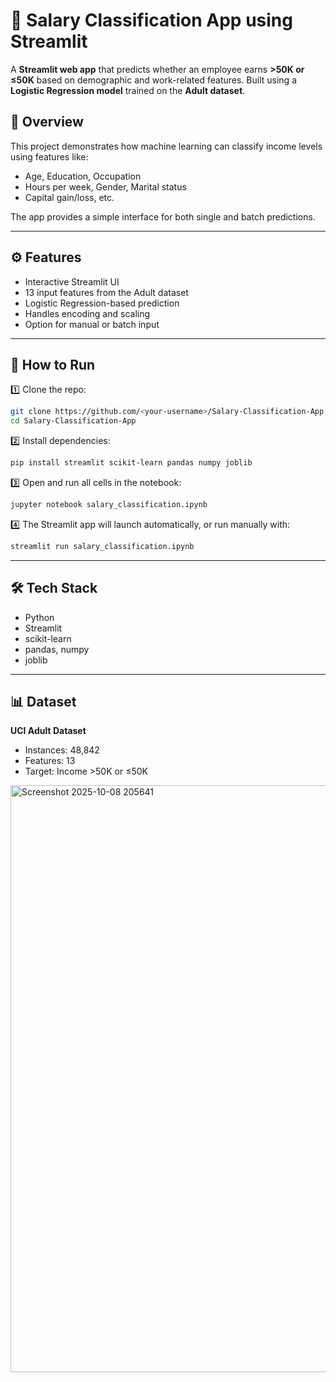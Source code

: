 
# 💼 Salary Classification App using Streamlit

A **Streamlit web app** that predicts whether an employee earns **>50K or ≤50K** based on demographic and work-related features.
Built using a **Logistic Regression model** trained on the **Adult dataset**.


## 🚀 Overview

This project demonstrates how machine learning can classify income levels using features like:

* Age, Education, Occupation
* Hours per week, Gender, Marital status
* Capital gain/loss, etc.

The app provides a simple interface for both single and batch predictions.

---

## ⚙️ Features

* Interactive Streamlit UI
* 13 input features from the Adult dataset
* Logistic Regression-based prediction
* Handles encoding and scaling
* Option for manual or batch input

---

## 🧩 How to Run

1️⃣ Clone the repo:

```bash
git clone https://github.com/<your-username>/Salary-Classification-App.git
cd Salary-Classification-App
```

2️⃣ Install dependencies:

```bash
pip install streamlit scikit-learn pandas numpy joblib
```

3️⃣ Open and run all cells in the notebook:

```bash
jupyter notebook salary_classification.ipynb
```

4️⃣ The Streamlit app will launch automatically, or run manually with:

```bash
streamlit run salary_classification.ipynb
```

---

## 🛠️ Tech Stack

* Python
* Streamlit
* scikit-learn
* pandas, numpy
* joblib

---

## 📊 Dataset

**UCI Adult Dataset**

* Instances: 48,842
* Features: 13
* Target: Income >50K or ≤50K


<img width="1919" height="939" alt="Screenshot 2025-10-08 205641" src="https://github.com/user-attachments/assets/f90214c9-254a-420a-8256-9249f4e28a0b" />
